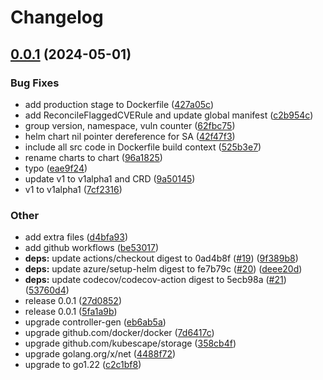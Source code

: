 # Changelog

## [0.0.1](https://github.com/spectrocloud-labs/validator-plugin-kubescape/compare/v0.0.1...v0.0.1) (2024-05-01)


### Bug Fixes

* add production stage to Dockerfile ([427a05c](https://github.com/spectrocloud-labs/validator-plugin-kubescape/commit/427a05cf77ed0aef93fddf25b9a11b9ba1f0521c))
* add ReconcileFlaggedCVERule and update global manifest ([c2b954c](https://github.com/spectrocloud-labs/validator-plugin-kubescape/commit/c2b954c97180a2a62f5b74469ba133b8957c3a7f))
* group version, namespace, vuln counter ([62fbc75](https://github.com/spectrocloud-labs/validator-plugin-kubescape/commit/62fbc75da3218a10b58a81fd0462f4e926c5512e))
* helm chart nil pointer dereference for SA ([42f47f3](https://github.com/spectrocloud-labs/validator-plugin-kubescape/commit/42f47f39b2db7661b2ce65b9e7aa3dfbccfb5d6f))
* include all src code in Dockerfile build context ([525b3e7](https://github.com/spectrocloud-labs/validator-plugin-kubescape/commit/525b3e7b9c6ec37ec677a7508f85f73c27cdc802))
* rename charts to chart ([96a1825](https://github.com/spectrocloud-labs/validator-plugin-kubescape/commit/96a1825fb157d227b67e2764bec155ecb1dc0d86))
* typo ([eae9f24](https://github.com/spectrocloud-labs/validator-plugin-kubescape/commit/eae9f24de26a034323012cd39cd88b7462673fc9))
* update v1 to v1alpha1 and CRD ([9a50145](https://github.com/spectrocloud-labs/validator-plugin-kubescape/commit/9a50145500c8d58868f6ff2eae7bb7a0191e7b1c))
* v1 to v1alpha1 ([7cf2316](https://github.com/spectrocloud-labs/validator-plugin-kubescape/commit/7cf23167b3d9cf95b88547b928869282e4d09106))


### Other

* add extra files ([d4bfa93](https://github.com/spectrocloud-labs/validator-plugin-kubescape/commit/d4bfa93c7213ac1503d4c64664d1127f1a339dbd))
* add github workflows ([be53017](https://github.com/spectrocloud-labs/validator-plugin-kubescape/commit/be530174c2914160fdcac82f0c42e34104debe31))
* **deps:** update actions/checkout digest to 0ad4b8f ([#19](https://github.com/spectrocloud-labs/validator-plugin-kubescape/issues/19)) ([9f389b8](https://github.com/spectrocloud-labs/validator-plugin-kubescape/commit/9f389b88d9619409c61bdeb76a28880508bbc6d9))
* **deps:** update azure/setup-helm digest to fe7b79c ([#20](https://github.com/spectrocloud-labs/validator-plugin-kubescape/issues/20)) ([deee20d](https://github.com/spectrocloud-labs/validator-plugin-kubescape/commit/deee20d68d61002b99d207bc81ec9d023551cf42))
* **deps:** update codecov/codecov-action digest to 5ecb98a ([#21](https://github.com/spectrocloud-labs/validator-plugin-kubescape/issues/21)) ([53760d4](https://github.com/spectrocloud-labs/validator-plugin-kubescape/commit/53760d4c3ec1fd25231fbab6e54d3034bcbe4739))
* release 0.0.1 ([27d0852](https://github.com/spectrocloud-labs/validator-plugin-kubescape/commit/27d08523b35a8eb61cb57063d7daccc3da617b09))
* release 0.0.1 ([5fa1a9b](https://github.com/spectrocloud-labs/validator-plugin-kubescape/commit/5fa1a9bfd86057edb51fdcc51d4b6b3d5b9855b0))
* upgrade controller-gen ([eb6ab5a](https://github.com/spectrocloud-labs/validator-plugin-kubescape/commit/eb6ab5a184a11a25e3780906876f3eb1fa68ea3f))
* upgrade github.com/docker/docker ([7d6417c](https://github.com/spectrocloud-labs/validator-plugin-kubescape/commit/7d6417c9d11642c5ad2a0ceecc91d26c890afe2b))
* upgrade github.com/kubescape/storage ([358cb4f](https://github.com/spectrocloud-labs/validator-plugin-kubescape/commit/358cb4f871787af53a5c1044747c7b1bfc9c3baf))
* upgrade golang.org/x/net ([4488f72](https://github.com/spectrocloud-labs/validator-plugin-kubescape/commit/4488f72dcbc6dd5f081036caf78bed01c3ff441e))
* upgrade to go1.22 ([c2c1bf8](https://github.com/spectrocloud-labs/validator-plugin-kubescape/commit/c2c1bf85bf465c1c250df9c2cf404d394edac5a9))
